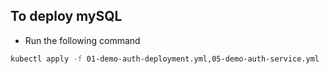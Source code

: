 ## To deploy mySQL 

- Run the following command

```bash
kubectl apply -f 01-demo-auth-deployment.yml,05-demo-auth-service.yml
```
